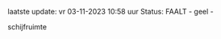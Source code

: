 laatste update: 
vr 03-11-2023 10:58   uur 
Status: FAALT - geel - 
<div class="service Y">schijfruimte</div>